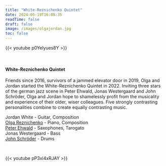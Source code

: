 ```yaml
---
title: "White-Reznichenko Quintet"
date: 2024-05-19T16:08:35
readTime: false 
draft: false
image: /images/olgajordan.jpg
toc: false
---
```


{{< youtube p0Yelyues8Y >}}

<br />

#### White-Reznichenko Quintet

Friends since 2016, survivors of a jammed elevator door in 2019, Olga and Jordan started the White-Reznichenko Quintet in 2022. Inviting three stars of the german jazz scene in Peter Ehwald, Jonas Westergaard and John Schröder, Olga and Jordan hope to shamelessly profit from the musicality and experience of their older, wiser colleagues. Five strongly contrasting personalities combine to create equally contrasting music.

Jordan White - Guitar, Composition  
[Olga Reznichenko](https://www.olgareznichenko.com/) - Piano, Composition  
[Peter Ehwald](https://www.peter-ehwald.net/) - Saxophones, Tarogato  
Jonas Westergaard - Bass  
[John Schröder](https://john-schroeder.de/) - Drums  

<br />

{{< youtube pP3xl4xRJAY >}}
